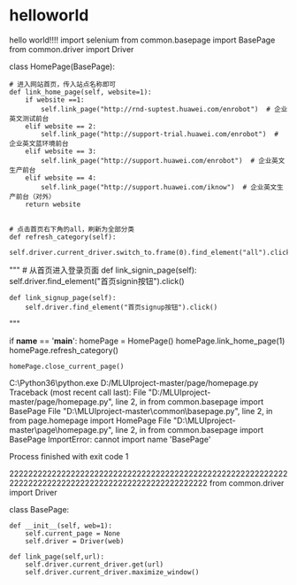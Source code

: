 # helloworld
hello world!!!!
import selenium
from common.basepage import BasePage
from common.driver import Driver

class HomePage(BasePage):

    # 进入网站首页，传入站点名称即可
    def link_home_page(self, website=1):
        if website ==1:
            self.link_page("http://rnd-suptest.huawei.com/enrobot")  # 企业英文测试前台
        elif website == 2:
            self.link_page("http://support-trial.huawei.com/enrobot")  # 企业英文蓝环境前台
        elif website == 3:
            self.link_page("http://support.huawei.com/enrobot")  # 企业英文生产前台
        elif website == 4:
            self.link_page("http://support.huawei.com/iknow")  # 企业英文生产前台（对外）
        return website


    # 点击首页右下角的all，刷新为全部分类
    def refresh_category(self):
        self.driver.current_driver.switch_to.frame(0).find_element("all").click()
"""
    # 从首页进入登录页面
    def link_signin_page(self):
        self.driver.find_element("首页signin按钮").click()

    def link_signup_page(self):
        self.driver.find_element("首页signup按钮").click()
"""

if __name__ == '__main__':
    homePage = HomePage()
    homePage.link_home_page(1)
    homePage.refresh_category()

    homePage.close_current_page()

C:\Python36\python.exe D:/MLUIproject-master/page/homepage.py
Traceback (most recent call last):
  File "D:/MLUIproject-master/page/homepage.py", line 2, in <module>
    from common.basepage import BasePage
  File "D:\MLUIproject-master\common\basepage.py", line 2, in <module>
    from page.homepage import HomePage
  File "D:\MLUIproject-master\page\homepage.py", line 2, in <module>
    from common.basepage import BasePage
ImportError: cannot import name 'BasePage'

Process finished with exit code 1

22222222222222222222222222222222222222222222222222222222222222222222222222222222222222222222222222222
from common.driver import Driver


class BasePage:

    def __init__(self, web=1):
        self.current_page = None
        self.driver = Driver(web)

    def link_page(self,url):
        self.driver.current_driver.get(url)
        self.driver.current_driver.maximize_window()
